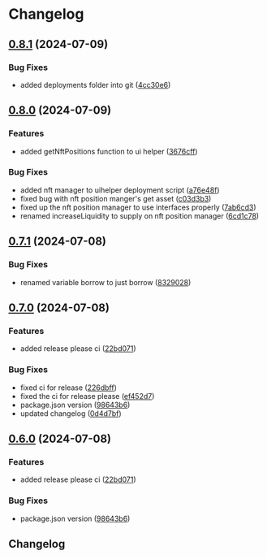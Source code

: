 # Changelog

## [0.8.1](https://github.com/zerolend/zerolend-one/compare/v0.8.0...v0.8.1) (2024-07-09)


### Bug Fixes

* added deployments folder into git ([4cc30e6](https://github.com/zerolend/zerolend-one/commit/4cc30e679c943d1c72bde7f86a67f2c6287d2bf8))

## [0.8.0](https://github.com/zerolend/zerolend-one/compare/v0.7.1...v0.8.0) (2024-07-09)


### Features

* added getNftPositions function to ui helper ([3676cff](https://github.com/zerolend/zerolend-one/commit/3676cff5bd77c96cdcbc82a8feec0333aa0c0557))


### Bug Fixes

* added nft manager to uihelper deployment script ([a76e48f](https://github.com/zerolend/zerolend-one/commit/a76e48f4145e33234a83cae7fd7e9b86604d2cc4))
* fixed bug with nft position manger's get asset ([c03d3b3](https://github.com/zerolend/zerolend-one/commit/c03d3b38389f7d13a9c3f348b632e4188efc46f5))
* fixed up the nft position manager to use interfaces properly ([7ab6cd3](https://github.com/zerolend/zerolend-one/commit/7ab6cd3352973eead11f191fa8957ba58f86ff52))
* renamed increaseLiquidity to supply on nft position manager ([6cd1c78](https://github.com/zerolend/zerolend-one/commit/6cd1c782aa32a380fc81c69b7015f471e3ca03e2))

## [0.7.1](https://github.com/zerolend/zerolend-one/compare/v0.7.0...v0.7.1) (2024-07-08)


### Bug Fixes

* renamed variable borrow to just borrow ([8329028](https://github.com/zerolend/zerolend-one/commit/8329028bf0eb230e3477361bb9be850acf768700))

## [0.7.0](https://github.com/zerolend/zerolend-one/compare/v0.6.0...v0.7.0) (2024-07-08)


### Features

* added release please ci ([22bd071](https://github.com/zerolend/zerolend-one/commit/22bd071b20d881d271a2d84b923d261bb1732ff7))


### Bug Fixes

* fixed ci for release ([226dbff](https://github.com/zerolend/zerolend-one/commit/226dbffb9db2d1053cbb5926f5fd94a6e879c000))
* fixed the ci for release please ([ef452d7](https://github.com/zerolend/zerolend-one/commit/ef452d78996e62eafb6108121d6aef870ecac58d))
* package.json version ([98643b6](https://github.com/zerolend/zerolend-one/commit/98643b663d8d2c6e9ec259ccecdcc0449e1195d7))
* updated changelog ([0d4d7bf](https://github.com/zerolend/zerolend-one/commit/0d4d7bf3c3ff95c52986dcd3025ae73909a1bb41))

## [0.6.0](https://github.com/zerolend/zerolend-one/compare/v0.5.2...v0.6.0) (2024-07-08)


### Features

* added release please ci ([22bd071](https://github.com/zerolend/zerolend-one/commit/22bd071b20d881d271a2d84b923d261bb1732ff7))


### Bug Fixes

* package.json version ([98643b6](https://github.com/zerolend/zerolend-one/commit/98643b663d8d2c6e9ec259ccecdcc0449e1195d7))

## Changelog
